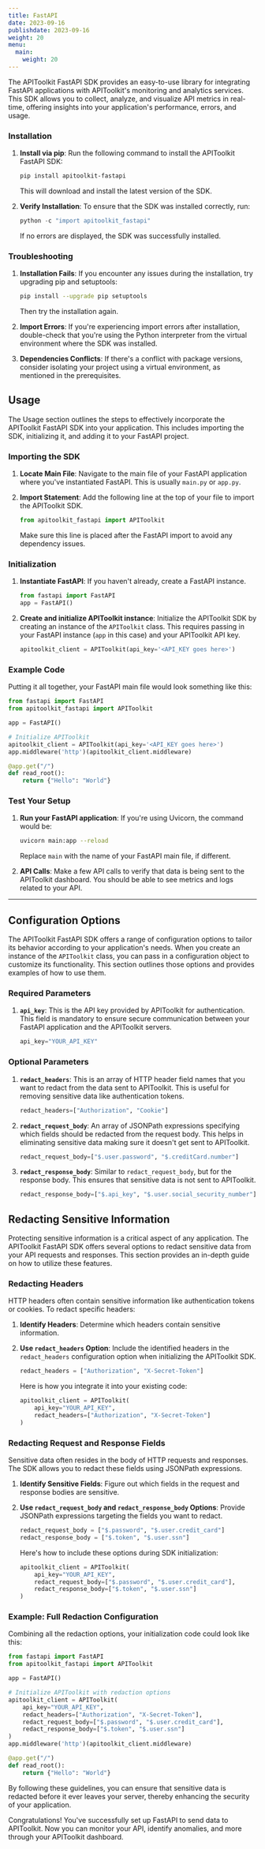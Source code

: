 ```yaml
---
title: FastAPI
date: 2023-09-16
publishdate: 2023-09-16
weight: 20
menu:
  main:
    weight: 20
---
```


The APIToolkit FastAPI SDK provides an easy-to-use library for integrating FastAPI applications with APIToolkit's monitoring and analytics services. This SDK allows you to collect, analyze, and visualize API metrics in real-time, offering insights into your application's performance, errors, and usage.

### Installation

1. **Install via pip**: Run the following command to install the APIToolkit FastAPI SDK:

   ```bash
   pip install apitoolkit-fastapi
   ```

   This will download and install the latest version of the SDK.

2. **Verify Installation**: To ensure that the SDK was installed correctly, run:

   ```python
   python -c "import apitoolkit_fastapi"
   ```

   If no errors are displayed, the SDK was successfully installed.

### Troubleshooting

1. **Installation Fails**: If you encounter any issues during the installation, try upgrading pip and setuptools:

   ```bash
   pip install --upgrade pip setuptools
   ```

   Then try the installation again.

2. **Import Errors**: If you're experiencing import errors after installation, double-check that you're using the Python interpreter from the virtual environment where the SDK was installed.

3. **Dependencies Conflicts**: If there's a conflict with package versions, consider isolating your project using a virtual environment, as mentioned in the prerequisites.

## Usage

The Usage section outlines the steps to effectively incorporate the APIToolkit FastAPI SDK into your application. This includes importing the SDK, initializing it, and adding it to your FastAPI project.

### Importing the SDK

1. **Locate Main File**: Navigate to the main file of your FastAPI application where you've instantiated FastAPI. This is usually `main.py` or `app.py`.

2. **Import Statement**: Add the following line at the top of your file to import the APIToolkit SDK.

   ```python
   from apitoolkit_fastapi import APIToolkit
   ```

   Make sure this line is placed after the FastAPI import to avoid any dependency issues.

### Initialization

1. **Instantiate FastAPI**: If you haven't already, create a FastAPI instance.

   ```python
   from fastapi import FastAPI
   app = FastAPI()
   ```

2. **Create and initialize APIToolkit instance**: Initialize the APIToolkit SDK by creating an instance of the `APIToolkit` class. This requires passing in your FastAPI instance (`app` in this case) and your APIToolkit API key.

   ```python
   apitoolkit_client = APIToolkit(api_key='<API_KEY goes here>')
   ```

### Example Code

Putting it all together, your FastAPI main file would look something like this:

```python
from fastapi import FastAPI
from apitoolkit_fastapi import APIToolkit

app = FastAPI()

# Initialize APIToolkit
apitoolkit_client = APIToolkit(api_key='<API_KEY goes here>')
app.middleware('http')(apitoolkit_client.middleware)

@app.get("/")
def read_root():
    return {"Hello": "World"}
```

### Test Your Setup

1. **Run your FastAPI application**: If you're using Uvicorn, the command would be:

   ```bash
   uvicorn main:app --reload
   ```

   Replace `main` with the name of your FastAPI main file, if different.

2. **API Calls**: Make a few API calls to verify that data is being sent to the APIToolkit dashboard. You should be able to see metrics and logs related to your API.

---

## Configuration Options

The APIToolkit FastAPI SDK offers a range of configuration options to tailor its behavior according to your application's needs. When you create an instance of the `APIToolkit` class, you can pass in a configuration object to customize its functionality. This section outlines those options and provides examples of how to use them.

### Required Parameters

1. **`api_key`**: This is the API key provided by APIToolkit for authentication. This field is mandatory to ensure secure communication between your FastAPI application and the APIToolkit servers.

   ```python
   api_key="YOUR_API_KEY"
   ```

### Optional Parameters

1. **`redact_headers`**: This is an array of HTTP header field names that you want to redact from the data sent to APIToolkit. This is useful for removing sensitive data like authentication tokens.

   ```python
   redact_headers=["Authorization", "Cookie"]
   ```

2. **`redact_request_body`**: An array of JSONPath expressions specifying which fields should be redacted from the request body. This helps in eliminating sensitive data making sure it doesn't get sent to APIToolkit.

   ```python
   redact_request_body=["$.user.password", "$.creditCard.number"]
   ```

3. **`redact_response_body`**: Similar to `redact_request_body`, but for the response body. This ensures that sensitive data is not sent to APIToolkit.

   ```python
   redact_response_body=["$.api_key", "$.user.social_security_number"]
   ```

## Redacting Sensitive Information

Protecting sensitive information is a critical aspect of any application. The APIToolkit FastAPI SDK offers several options to redact sensitive data from your API requests and responses. This section provides an in-depth guide on how to utilize these features.

### Redacting Headers

HTTP headers often contain sensitive information like authentication tokens or cookies. To redact specific headers:

1. **Identify Headers**: Determine which headers contain sensitive information.

2. **Use `redact_headers` Option**: Include the identified headers in the `redact_headers` configuration option when initializing the APIToolkit SDK.

   ```python
   redact_headers = ["Authorization", "X-Secret-Token"]
   ```

   Here is how you integrate it into your existing code:

   ```python
   apitoolkit_client = APIToolkit(
       api_key="YOUR_API_KEY",
       redact_headers=["Authorization", "X-Secret-Token"]
   )
   ```

### Redacting Request and Response Fields

Sensitive data often resides in the body of HTTP requests and responses. The SDK allows you to redact these fields using JSONPath expressions.

1. **Identify Sensitive Fields**: Figure out which fields in the request and response bodies are sensitive.

2. **Use `redact_request_body` and `redact_response_body` Options**: Provide JSONPath expressions targeting the fields you want to redact.

   ```python
   redact_request_body = ["$.password", "$.user.credit_card"]
   redact_response_body = ["$.token", "$.user.ssn"]
   ```

   Here's how to include these options during SDK initialization:

   ```python
   apitoolkit_client = APIToolkit(
       api_key="YOUR_API_KEY",
       redact_request_body=["$.password", "$.user.credit_card"],
       redact_response_body=["$.token", "$.user.ssn"]
   )
   ```

### Example: Full Redaction Configuration

Combining all the redaction options, your initialization code could look like this:

```python
from fastapi import FastAPI
from apitoolkit_fastapi import APIToolkit

app = FastAPI()

# Initialize APIToolkit with redaction options
apitoolkit_client = APIToolkit(
    api_key="YOUR_API_KEY",
    redact_headers=["Authorization", "X-Secret-Token"],
    redact_request_body=["$.password", "$.user.credit_card"],
    redact_response_body=["$.token", "$.user.ssn"]
)
app.middleware('http')(apitoolkit_client.middleware)

@app.get("/")
def read_root():
    return {"Hello": "World"}

```

By following these guidelines, you can ensure that sensitive data is redacted before it ever leaves your server, thereby enhancing the security of your application.

Congratulations! You've successfully set up FastAPI to send data to APIToolkit. Now you can monitor your API, identify anomalies, and more through your APIToolkit dashboard.
